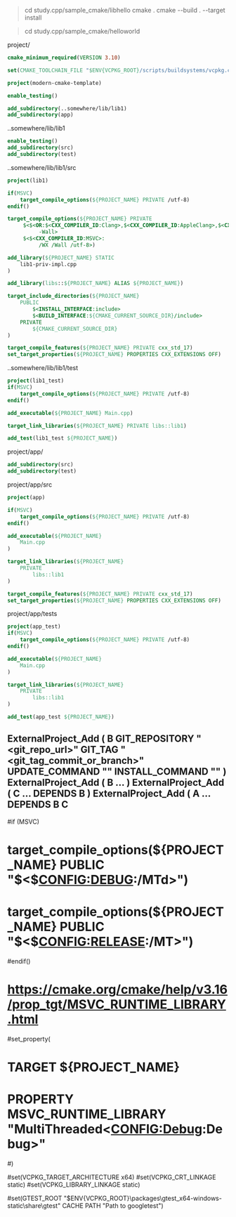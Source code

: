 > cd study.cpp/sample_cmake/libhello
> cmake .
> cmake --build . --target install

> cd study.cpp/sample_cmake/helloworld

project/

``` cmake
cmake_minimum_required(VERSION 3.10)

set(CMAKE_TOOLCHAIN_FILE "$ENV{VCPKG_ROOT}/scripts/buildsystems/vcpkg.cmake" CACHE STRING "")

project(modern-cmake-template)

enable_testing()

add_subdirectory(..somewhere/lib/lib1)
add_subdirectory(app)
```


..somewhere/lib/lib1

```cmake
enable_testing()
add_subdirectory(src)
add_subdirectory(test)
```

..somewhere/lib/lib1/src
``` cmake
project(lib1)

if(MSVC)
	target_compile_options(${PROJECT_NAME} PRIVATE /utf-8)
endif()

target_compile_options(${PROJECT_NAME} PRIVATE
     $<$<OR:$<CXX_COMPILER_ID:Clang>,$<CXX_COMPILER_ID:AppleClang>,$<CXX_COMPILER_ID:GNU>>:
          -Wall>
     $<$<CXX_COMPILER_ID:MSVC>:
          /WX /Wall /utf-8>)

add_library(${PROJECT_NAME} STATIC
	lib1-priv-impl.cpp
)

add_library(libs::${PROJECT_NAME} ALIAS ${PROJECT_NAME})

target_include_directories(${PROJECT_NAME}
	PUBLIC
		$<INSTALL_INTERFACE:include>
		$<BUILD_INTERFACE:${CMAKE_CURRENT_SOURCE_DIR}/include>
	PRIVATE
		${CMAKE_CURRENT_SOURCE_DIR}
)

target_compile_features(${PROJECT_NAME}	PRIVATE cxx_std_17)
set_target_properties(${PROJECT_NAME} PROPERTIES CXX_EXTENSIONS OFF)

```

..somewhere/lib/lib1/test
``` cmake
project(lib1_test)
if(MSVC)
	target_compile_options(${PROJECT_NAME} PRIVATE /utf-8)
endif()

add_executable(${PROJECT_NAME} Main.cpp)

target_link_libraries(${PROJECT_NAME} PRIVATE libs::lib1)

add_test(lib1_test ${PROJECT_NAME})
```


project/app/
``` cmake
add_subdirectory(src)
add_subdirectory(test)
```

project/app/src
``` cmake
project(app)

if(MSVC)
	target_compile_options(${PROJECT_NAME} PRIVATE /utf-8)
endif()

add_executable(${PROJECT_NAME}
	Main.cpp
)

target_link_libraries(${PROJECT_NAME}
	PRIVATE
		libs::lib1
)

target_compile_features(${PROJECT_NAME} PRIVATE cxx_std_17)
set_target_properties(${PROJECT_NAME} PROPERTIES CXX_EXTENSIONS OFF)
```

project/app/tests
``` cmake
project(app_test)
if(MSVC)
	target_compile_options(${PROJECT_NAME} PRIVATE /utf-8)
endif()

add_executable(${PROJECT_NAME}
    Main.cpp
)

target_link_libraries(${PROJECT_NAME}
    PRIVATE
        libs::lib1
)

add_test(app_test ${PROJECT_NAME})
```





ExternalProject_Add (
       B
      GIT_REPOSITORY "<git_repo_url>"
      GIT_TAG "<git_tag_commit_or_branch>"
      UPDATE_COMMAND ""
      INSTALL_COMMAND "" )
ExternalProject_Add (  B ... )
ExternalProject_Add (  C ...  DEPENDS B )
ExternalProject_Add (  A ...  DEPENDS B C 
---------------
#if (MSVC)
#  target_compile_options(${PROJECT_NAME} PUBLIC "$<$<CONFIG:DEBUG>:/MTd>")
#  target_compile_options(${PROJECT_NAME} PUBLIC "$<$<CONFIG:RELEASE>:/MT>")
#endif()
# https://cmake.org/cmake/help/v3.16/prop_tgt/MSVC_RUNTIME_LIBRARY.html
#set_property(
#  TARGET ${PROJECT_NAME}
#  PROPERTY MSVC_RUNTIME_LIBRARY "MultiThreaded$<$<CONFIG:Debug>:Debug>"
#)

#set(VCPKG_TARGET_ARCHITECTURE x64)
#set(VCPKG_CRT_LINKAGE static)
#set(VCPKG_LIBRARY_LINKAGE static)


#set(GTEST_ROOT "$ENV{VCPKG_ROOT}\\packages\\gtest_x64-windows-static\\share\\gtest" CACHE PATH "Path to googletest")
